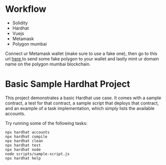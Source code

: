 # Workflow 
- Solidity
- Hardhat
- Vuejs
- Metamask 
- Polygon mumbai

 Connect ur Metamask wallet (make sure to use a fake one), then go to this url <a target="_blank" href="https://faucet.polygon.technology/">here <a/> to send some fake polygon to your wallet and lastly mint ur domain name on the polygon mumbai blockchain.


# Basic Sample Hardhat Project

This project demonstrates a basic Hardhat use case. It comes with a sample contract, a test for that contract, a sample script that deploys that contract, and an example of a task implementation, which simply lists the available accounts.

Try running some of the following tasks:

```shell
npx hardhat accounts
npx hardhat compile
npx hardhat clean
npx hardhat test
npx hardhat node
node scripts/sample-script.js
npx hardhat help
```
